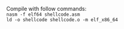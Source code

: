 Compile with follow commands:  
`nasm -f elf64 shellcode.asm`  
`ld -o shellcode shellcode.o -m elf_x86_64`
